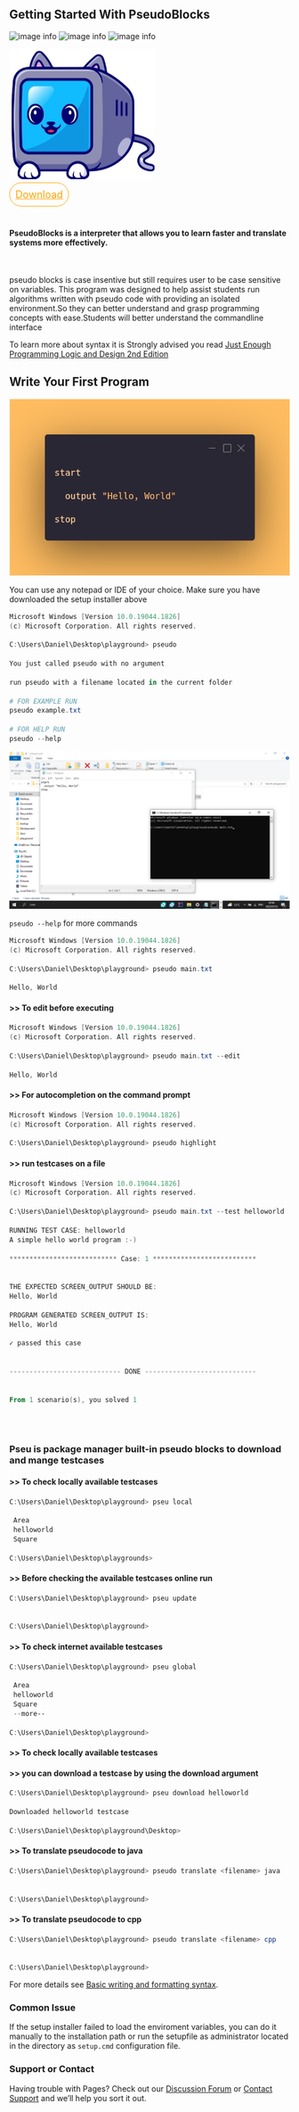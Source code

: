 ## Getting Started With PseudoBlocks

![image info](https://img.shields.io/github/v/release/daniel-kenan/pseudoblocks) ![image info](https://img.shields.io/github/license/daniel-kenan/pseudoblocks)
![image info](https://badgen.net/badge/icon/windows?icon=windows&label)



![image info](favicon.png) 

<a
style="height:50px;width:120px; font-size:large;border-radius:50px;background:transparent;color:orange; padding:10px;border:1px solid orange;"
href="https://github.com/Daniel-Kenan/pseudoblocks/releases/download/v1.0.7/PseudoBlocksSetUp.exe" download>Download</a>

<br>

#### PseudoBlocks is a interpreter that allows you to learn faster and translate systems more effectively.
<br>

pseudo blocks is case insentive but still requires user to be case sensitive on variables.
This program was designed to help assist students run algorithms written with pseudo code with providing an isolated environment.So they can better understand and grasp programming concepts  with ease.Students will better understand the commandline interface

To learn more about syntax it is Strongly advised you read [Just Enough Programming Logic and Design 2nd Edition](https://pdfhost.io/v/csFeVPBzn_Just_Enough_Programming_Logic_and_Design_2nd_Edition)

## Write Your First  Program

![image info](./hello.png) 


You can use any notepad or IDE of your choice. Make sure you have downloaded the setup installer above 


```powershell
Microsoft Windows [Version 10.0.19044.1826]
(c) Microsoft Corporation. All rights reserved.

C:\Users\Daniel\Desktop\playground> pseudo

You just called pseudo with no argument

run pseudo with a filename located in the current folder

# FOR EXAMPLE RUN
pseudo example.txt

# FOR HELP RUN
pseudo --help

```
![cmd.png](cmd.png)

```pseudo --help``` for more commands


```powershell
Microsoft Windows [Version 10.0.19044.1826]
(c) Microsoft Corporation. All rights reserved.

C:\Users\Daniel\Desktop\playground> pseudo main.txt 

Hello, World


```
#### >> To edit before executing

```powershell
Microsoft Windows [Version 10.0.19044.1826]
(c) Microsoft Corporation. All rights reserved.

C:\Users\Daniel\Desktop\playground> pseudo main.txt --edit

Hello, World


```


#### >> For autocompletion on the command prompt

```powershell
Microsoft Windows [Version 10.0.19044.1826]
(c) Microsoft Corporation. All rights reserved.

C:\Users\Daniel\Desktop\playground> pseudo highlight

```
#### >> run testcases on a file

```powershell
Microsoft Windows [Version 10.0.19044.1826]
(c) Microsoft Corporation. All rights reserved.

C:\Users\Daniel\Desktop\playground> pseudo main.txt --test helloworld

RUNNING TEST CASE: helloworld
A simple hello world program :-)

*************************** Case: 1 **************************


THE EXPECTED SCREEN_OUTPUT SHOULD BE:
Hello, World

PROGRAM GENERATED SCREEN_OUTPUT IS:
Hello, World

✓ passed this case


---------------------------- DONE ----------------------------


From 1 scenario(s), you solved 1



```

<br> 

### Pseu is package manager built-in pseudo blocks to download and mange testcases

#### >> To check locally available testcases

```powershell
C:\Users\Daniel\Desktop\playground> pseu local

 Area
 helloworld
 Square

C:\Users\Daniel\Desktop\playgrounds>

```
#### >> Before checking the available testcases online run

```powershell
C:\Users\Daniel\Desktop\playground> pseu update


C:\Users\Daniel\Desktop\playground>

```

#### >> To check internet available testcases

```powershell
C:\Users\Daniel\Desktop\playground> pseu global

 Area
 helloworld
 Square
 --more--

C:\Users\Daniel\Desktop\playground>

```
#### >> To check locally available testcases

#### >> you can download a testcase by using the download argument

```powershell
C:\Users\Daniel\Desktop\playground> pseu download helloworld

Downloaded helloworld testcase

C:\Users\Daniel\Desktop\playground\Desktop>
```
#### >> To translate pseudocode to java

```powershell
C:\Users\Daniel\Desktop\playground> pseudo translate <filename> java


C:\Users\Daniel\Desktop\playground>

```

#### >> To translate pseudocode to cpp

```powershell
C:\Users\Daniel\Desktop\playground> pseudo translate <filename> cpp


C:\Users\Daniel\Desktop\playground>

```



For more details see [Basic writing and formatting syntax](https://docs.github.com/en/github/writing-on-github/getting-started-with-writing-and-formatting-on-github/basic-writing-and-formatting-syntax).

### Common Issue

If the setup installer failed to load the enviroment variables, you can do it manually to the installation path or run the setupfile as administrator located in the directory as `setup.cmd` configuration file.

### Support or Contact

Having trouble with Pages? Check out our [Discussion Forum](https://github.com/Daniel-Kenan/pseudoblocks/discussions) or [Contact Support](https://github.com/Daniel-Kenan/pseudoblocks/issues) and we’ll help you sort it out.

